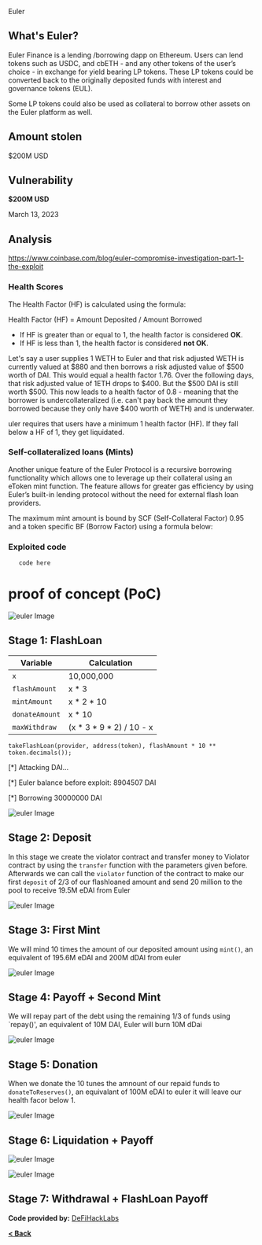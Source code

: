 Euler

## What's Euler?

Euler Finance is a lending /borrowing dapp on Ethereum. Users can lend tokens such as USDC, and cbETH - and any other tokens of the user’s choice -  in exchange for yield bearing LP tokens. These LP tokens could be converted back to the originally deposited funds with interest and governance tokens (EUL). 

Some LP tokens could also be used as collateral to borrow other assets on the Euler platform as well.

## Amount stolen
$200M USD


## Vulnerability
**$200M USD**

March 13, 2023

## Analysis

https://www.coinbase.com/blog/euler-compromise-investigation-part-1-the-exploit

### Health Scores

The Health Factor (HF) is calculated using the formula:

Health Factor (HF) = Amount Deposited / Amount Borrowed

- If HF is greater than or equal to 1, the health factor is considered **OK**.
- If HF is less than 1, the health factor is considered **not OK**.


Let's say a user supplies 1 WETH to Euler and that risk adjusted WETH is currently valued at $880 and then borrows a risk adjusted value of $500 worth of DAI. This would equal a health factor 1.76. Over the following days, that risk adjusted value of 1ETH  drops to $400. But the $500 DAI is still worth $500. This now leads to a health factor of 0.8 - meaning that the borrower is undercollateralized (i.e. can't pay back the amount they borrowed because they only have $400 worth of WETH) and is underwater. 

uler requires that users have a minimum 1 health factor (HF). If they fall below a HF of 1, they get liquidated. 


### Self-collateralized loans (Mints)

Another unique feature of the Euler Protocol is a recursive borrowing functionality which allows one to leverage up their collateral using an eToken mint function. The feature allows for greater gas efficiency by using Euler’s built-in lending protocol without the need for external flash loan providers.

The maximum mint amount is bound by SCF (Self-Collateral Factor) 0.95 and a token specific BF (Borrow Factor) using a formula below:

### Exploited code

```solidity
   code here
```

# proof of concept (PoC) 
![euler Image](../images/euler/euler.png)

## Stage 1: FlashLoan

| Variable      | Calculation                               |
|---------------|-------------------------------------------|
| `x`           | 10,000,000                                |
| `flashAmount` | x * 3                                   |
| `mintAmount`  | x * 2 * 10                              |
| `donateAmount`| x * 10                                  |
| `maxWithdraw` | (x * 3 * 9 * 2) / 10 - x                |


`takeFlashLoan(provider, address(token), flashAmount * 10 ** token.decimals());`



  [*] Attacking DAI...
  
  [*] Euler balance before exploit: 8904507 DAI
  
  [*] Borrowing 30000000 DAI

![euler Image](../images/euler/euler2.png)

## Stage 2: Deposit

In this stage we create the violator contract and transfer money to Violator contract by using the `transfer` function with the parameters given before.
Afterwards we can call the `violator` function of the contract to make our first `deposit` of 2/3 of our flashloaned amount and send 20 million to the pool to receive 19.5M eDAI from Euler

![euler Image](../images/euler/euler3.png)

## Stage 3: First Mint

We will mind 10 times the amount of our deposited amount using `mint()`, an equivalent of 195.6M eDAI and 200M dDAI from euler

![euler Image](../images/euler/euler4.png)

## Stage 4: Payoff + Second Mint

We will repay part of the debt using the remaining 1/3 of funds using `repay()', an equivalent of 10M DAI, Euler will burn 10M dDai


![euler Image](../images/euler/euler5.png)

## Stage 5: Donation

When we donate the 10 tunes the amnount of our repaid funds to `donateToReserves()`, an equivalant of 100M eDAI to euler it will leave our health facor below 1.

![euler Image](../images/euler/euler6.png)

## Stage 6: Liquidation + Payoff

![euler Image](../images/euler/euler7.png)

![euler Image](../images/euler/euler8.png)

## Stage 7: Withdrawal + FlashLoan Payoff



**Code provided by:** [DeFiHackLabs](https://github.com/SunWeb3Sec/DeFiHackLabs/blob/main/src/test/88mph_exp.sol)


[**< Back**](https://patronasxdxd.github.io/CTFS/)
